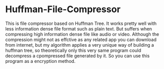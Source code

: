 # Huffman-File-Compressor
This is file compressor based on Huffman Tree. It works pretty well with less information dense file format such as plain text. But suffers when compressing high information dense file like audio or video. 
Although the compression might not as effctive as any related app you can download from internet, but my algorithm applies a very unique way of building a huffman tree, so theoretically only this very same program could decompress a cpompressed file generated by it. So you can use this program as a encryption method.
